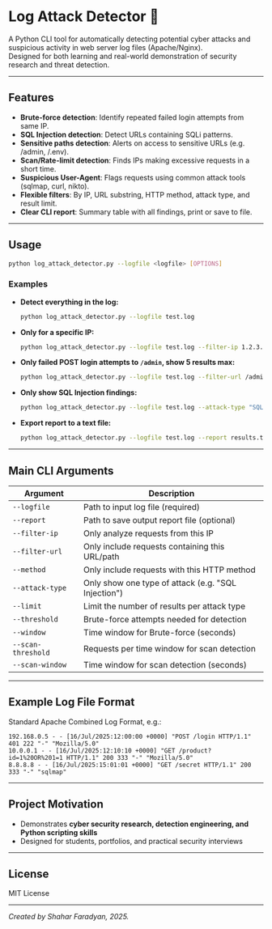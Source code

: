 # Log Attack Detector 🐍

A Python CLI tool for automatically detecting potential cyber attacks and suspicious activity in web server log files (Apache/Nginx).  
Designed for both learning and real-world demonstration of security research and threat detection.

---

## Features

- **Brute-force detection**: Identify repeated failed login attempts from same IP.
- **SQL Injection detection**: Detect URLs containing SQLi patterns.
- **Sensitive paths detection**: Alerts on access to sensitive URLs (e.g. /admin, /.env).
- **Scan/Rate-limit detection**: Finds IPs making excessive requests in a short time.
- **Suspicious User-Agent**: Flags requests using common attack tools (sqlmap, curl, nikto).
- **Flexible filters**: By IP, URL substring, HTTP method, attack type, and result limit.
- **Clear CLI report**: Summary table with all findings, print or save to file.

---

## Usage

```bash
python log_attack_detector.py --logfile <logfile> [OPTIONS]
```

### Examples

- **Detect everything in the log:**
  ```bash
  python log_attack_detector.py --logfile test.log
  ```
- **Only for a specific IP:**
  ```bash
  python log_attack_detector.py --logfile test.log --filter-ip 1.2.3.4
  ```
- **Only failed POST login attempts to `/admin`, show 5 results max:**
  ```bash
  python log_attack_detector.py --logfile test.log --filter-url /admin --method POST --limit 5
  ```
- **Only show SQL Injection findings:**
  ```bash
  python log_attack_detector.py --logfile test.log --attack-type "SQL Injection"
  ```
- **Export report to a text file:**
  ```bash
  python log_attack_detector.py --logfile test.log --report results.txt
  ```

---

## Main CLI Arguments

| Argument           | Description                                      |
|--------------------|--------------------------------------------------|
| `--logfile`        | Path to input log file (required)                |
| `--report`         | Path to save output report file (optional)       |
| `--filter-ip`      | Only analyze requests from this IP               |
| `--filter-url`     | Only include requests containing this URL/path   |
| `--method`         | Only include requests with this HTTP method      |
| `--attack-type`    | Only show one type of attack (e.g. "SQL Injection") |
| `--limit`          | Limit the number of results per attack type      |
| `--threshold`      | Brute-force attempts needed for detection        |
| `--window`         | Time window for Brute-force (seconds)            |
| `--scan-threshold` | Requests per time window for scan detection      |
| `--scan-window`    | Time window for scan detection (seconds)         |

---

## Example Log File Format

Standard Apache Combined Log Format, e.g.:
```
192.168.0.5 - - [16/Jul/2025:12:00:00 +0000] "POST /login HTTP/1.1" 401 222 "-" "Mozilla/5.0"
10.0.0.1 - - [16/Jul/2025:12:10:10 +0000] "GET /product?id=1%20OR%201=1 HTTP/1.1" 200 333 "-" "Mozilla/5.0"
8.8.8.8 - - [16/Jul/2025:15:01:01 +0000] "GET /secret HTTP/1.1" 200 333 "-" "sqlmap"
```

---

## Project Motivation

- Demonstrates **cyber security research, detection engineering, and Python scripting skills**
- Designed for students, portfolios, and practical security interviews

---

## License

MIT License

---

*Created by Shahar Faradyan, 2025.*
